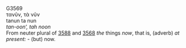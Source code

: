 G3569  
τανῦν, τὰ νῦν  
tanun ta nun  
*tan-oon‘,* *tah* *noon*  
From neuter plural of [3588](g3588) and [3568](g3568) *the* things
*now*, that is, (adverb) *at* *present:* - (but) now.  
